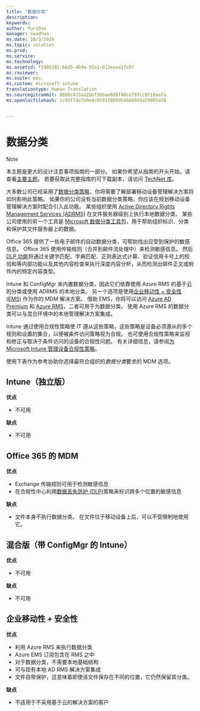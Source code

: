 ```yaml
---
title: "数据分类"
description: 
keywords: 
author: YuriDio
manager: swadhwa
ms.date: 10/3/2016
ms.topic: solution
ms.prod: 
ms.service: 
ms.technology: 
ms.assetid: f3486381-66d5-469a-93a3-013eaaa17c07
ms.reviewer: 
ms.suite: ems
ms.custom: microsoft-intune
translationtype: Human Translation
ms.sourcegitcommit: 0808c833aa2b6f36baa8d8f48ce797cc9f18aafa
ms.openlocfilehash: 1c93f74e7e0e4c8591f800954bb60dda59005af8


---
```


# 数据分类

>[!NOTE]
>本主题是更大的设计注意事项指南的一部分。 如果你希望从指南的开头开始，请查看[主要主题](mdm-design-considerations-guide.md)。 若要获取此完整指南的可下载副本，请访问 [TechNet 库](https://gallery.technet.microsoft.com/Mobile-Device-Management-7d401582)。

大多数公司已经采用了[数据分类策略](http://blogs.microsoft.com/cybertrust/2014/01/28/the-importance-of-data-classification/)，你将需要了解部署移动设备管理解决方案将如何影响此策略。 如果你的公司没有当前数据分类策略，你应该在规划移动设备管理解决方案时配合引入此功能。 某些组织使用 [Active Directory Rights Management Services (ADRMS)](https://technet.microsoft.com/windowsserver/dd448611.aspx) 在文件服务器级别上执行本地数据分类。 某些公司使用的另一个工具是 [Microsoft 数据分类工具包](http://www.microsoft.com/download/details.aspx?id=27123)，用于帮助组织标识、分类和保护其文件服务器上的数据。 

Office 365 提供了一些电子邮件的自动数据分类，可帮助找出应受到保护的敏感信息。 Office 365 使用传输规则（合并到邮件流处理中）来检测敏感信息。 然后 [DLP 功能](http://blogs.office.com/2013/10/28/office-365-compliance-controls-data-loss-prevention/)将通过关键字匹配、字典匹配、正则表达式计算、验证信用卡号上的校验和等内部功能以及其他内容检查来执行深度内容分析，从而检测出邮件正文或附件内的特定内容类型。 

Intune 和 ConfigMgr 未内置数据分类，因此它们依靠使用 Azure RMS 的基于云的分类或使用 ADRMS 的本地分类。 另一个选项是使用[企业移动性 + 安全性 (EMS)](http://www.microsoft.com/server-cloud/enterprise-mobility/overview.aspx) 作为你的 MDM 解决方案。 借助 EMS，你将可以访问 [Azure AD Premium](https://msdn.microsoft.com/library/azure/dn532272.aspx) 和 [Azure RMS](https://technet.microsoft.com/library/jj585026.aspx)，二者可用于为数据分类。 使用 Azure RMS 的数据分类可以与混合环境中的本地管理解决方案集成。 

Intune 通过使用合规性策略使 IT 遵从这些策略，这些策略是设备必须遵从的多个规则和设置的集合，以便被条件访问策略视为合规。 也可使用合规性策略来监视和修正与取决于条件访问的设备的合规性问题。 有关详细信息，请参阅[为 Microsoft Intune 管理设备合规性策略](/intune/deploy-use/introduction-to-device-compliance-policies-in-microsoft-intune)。

使用下表作为参考协助你选择最符合组织的*数据分类*要求的 MDM 选项。

## Intune（独立版）

**优点**

- 不可用

**缺点**

- 不可用

## Office 365 的 MDM

**优点**

- Exchange 传输规则可用于检测敏感信息
- 在合规性中心利用[数据丢失防护 (DLP)](https://technet.microsoft.com/library/ms.o365.cc.DLPLandingPage.aspx)策略来标识跨多个位置的敏感信息

**缺点**

- 文件本身不执行数据分类。 在文件位于移动设备上后，可以不受限制地使用它。

## 混合版（带 ConfigMgr 的 Intune）

**优点**

- 不可用

**缺点**

- 不可用

## 企业移动性 + 安全性

**优点**

- 利用 Azure RMS 来执行数据分类
- Azure EMS 订阅包含在 RMS 之中
- 对于数据分类，不需要本地基础结构
- 可与现有本地 AD RMS 解决方案集成
- 文件自带保护，这意味着即使该文件保存在不同的位置，它仍然保留其分类。

**缺点**

- 不适用于不采用基于云的解决方案的客户



<!--HONumber=Oct16_HO1-->


